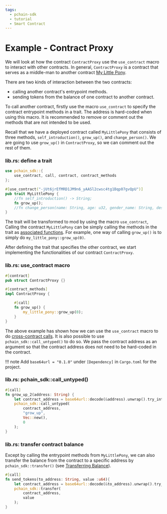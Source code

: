 ```yaml
---
tags:
  - pchain-sdk
  - tutorial
  - Smart Contract
---
```


# Example - Contract Proxy

We will look at how the contract `ContractProxy` use the `use_contract` macro to interact with other contracts. In general, `ContractProxy` is a contract that serves as a middle-man to another contract [My Little Pony](2_my_little_pony.md). 

There are two kinds of interaction between the two contracts:

- calling another contract's entrypoint methods.
- sending tokens from the balance of one contract to another contract.

To call another contract, firstly use the macro `use_contract` to specify the contract entrypoint methods in a trait. The address is hard-coded when using this macro. It is recommended to remove or comment out  the methods that are not intended to be used. 

Recall that we have a deployed contract called `MyLittlePony` that consists of three methods,
`self_introduction()`, `grow_up()`, and `change_person()`. We are going to use `grow_up()` in 
`ContractProxy`, so we can comment out the rest of them. 

### lib.rs: define a trait
```rust
use pchain_sdk::{
    use_contract, call, contract, contract_methods
};

#[use_contract("-jUt6jrEfMRD1JM9n6_yAASl2cwsc4tg1Bqp07gvQpU")]
pub trait MyLittlePony {
    //fn self_introduction() -> String;
    fn grow_up();
    //fn change_person(name: String, age: u32, gender_name: String, description: String);
}
```

The trait will be transformed to mod by using the macro `use_contract`, Calling the contract `MyLittlePony`
can be simply calling the methods in the trait as [associated functions](https://doc.rust-lang.org/rust-by-example/fn/methods.html). For example, one way of calling 
`grow_up()` is to simply do `my_little_pony::grow_up(0)`.

After defining the trait that specifies the other contract, we start implementing the functionalities of our contract `ContractProxy`.

### lib.rs: use_contract macro
```rust
#[contract]
pub struct ContractProxy {}

#[contract_methods]
impl ContractProxy {

    #[call]
    fn grow_up() {
        my_little_pony::grow_up(0);
    }
}
```

The above example has shown how we can use the `use_contract` macro to do [cross-contract calls](../advanced/cross_contract_call.md). It is also possible
to use `pchain_sdk::call_untyped()` to do so. We pass the contract address as an argument so that the contract
address does not need to be hard-coded in the contract.

!!! note
    Add `base64url = "0.1.0"` under `[Dependency]` in `Cargo.toml` for the project.

### lib.rs: pchain_sdk::call_untyped()
```rust
#[call]
fn grow_up_2(address: String) {
    let contract_address = base64url::decode(&address).unwrap().try_into().unwrap();
    pchain_sdk::call_untyped(
        contract_address,
        "grow_up", 
        Vec::new(),
        0
    );
}
```

### lib.rs: transfer contract balance
Except by calling the entrypoint methods from `MyLittlePony`, we can also transfer the balance from the 
contract to a specific address by `pchain_sdk::transfer()` (see [Transferring Balance](../advanced/transferring_balance.md)).

```rust
#[call]
fn send_tokens(to_address: String, value :u64){
    let contract_address = base64url::decode(&to_address).unwrap().try_into().unwrap();
    pchain_sdk::transfer(
        contract_address,
        value
    );
}

```